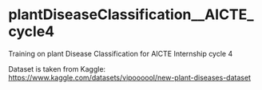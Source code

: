 # plantDiseaseClassification__AICTE_cycle4
Training on plant Disease Classification for AICTE Internship cycle 4

Dataset is taken from Kaggle:
https://www.kaggle.com/datasets/vipoooool/new-plant-diseases-dataset
